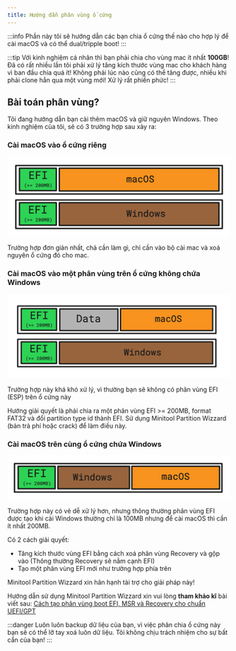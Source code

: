 ```yaml
---
title: Hướng dẫn phân vùng ổ cứng
---
```


:::info
Phần này tôi sẽ hướng dẫn các bạn chia ổ cứng thế nào cho hợp lý để cài macOS và có thể dual/tripple boot!
:::

:::tip
Với kinh nghiệm cá nhân thì bạn phải chia cho vùng mac ít nhất **100GB**! Đã có rất nhiều lần tôi phải xử lý tăng kích thước vùng mac cho khách hàng vì ban đầu chia quá ít! Không phải lúc nào cũng có thể tăng được, nhiều khi phải clone hẳn qua một vùng mới! Xử lý rất phiền phức!
:::

## Bài toán phân vùng?

Tôi đang hướng dẫn bạn cài thêm macOS và giữ nguyên Windows. Theo kinh nghiệm của tôi, sẽ có 3 trường hợp sau xảy ra:

### Cài macOS vào ổ cứng riêng

![](/img/docs/installation/partition-case-1.png)

Trường hợp đơn giản nhất, chả cần làm gì, chỉ cần vào bộ cài mac và xoá nguyên ổ cứng đó cho mac.

### Cài macOS vào một phân vùng trên ổ cứng không chứa Windows

![](/img/docs/installation/partition-case-2.png)

Trường hợp này khá khó xử lý, vì thường bạn sẽ không có phân vùng EFI (ESP) trên ổ cứng này

Hướng giải quyết là phải chia ra một phân vùng EFI >= 200MB, format FAT32 và đổi partition type id thành EFI. Sử dụng Minitool Partition Wizzard (bản trả phí hoặc crack) để làm điều này.

### Cài macOS trên cùng ổ cứng chứa Windows

![](/img/docs/installation/partition-case-3.png)

Trường hợp này có vẻ dễ xử lý hơn, nhưng thông thường phân vùng EFI được tạo khi cài Windows thường chỉ là 100MB nhưng để cài macOS thì cần ít nhất 200MB.

Có 2 cách giải quyết:
  + Tăng kích thước vùng EFI bằng cách xoá phân vùng Recovery và gộp vào (Thông thường Recovery sẽ nằm cạnh EFI)
  + Tạo một phân vùng EFI mới như trường hợp phía trên

Minitool Partition Wizzard xin hân hạnh tài trợ cho giải pháp này!

Hướng dẫn sử dụng Minitool Partition Wizzard xin vui lòng **tham khảo kĩ** bài viết sau: [Cách tạo phân vùng boot EFI, MSR và Recovery cho chuẩn UEFI/GPT
](https://blogchiasekienthuc.com/thu-thuat-may-tinh/cach-tao-phan-vung-boot-efi-msr-va-recovery.html)

:::danger
Luôn luôn backup dữ liệu của bạn, vì việc phân chia ổ cứng này bạn sẽ có thể lỡ tay xoá luôn dữ liệu. Tôi không chịu trách nhiệm cho sự bất cẩn của bạn!
:::
